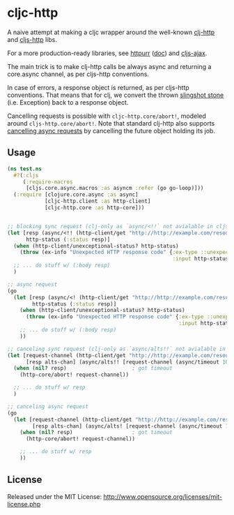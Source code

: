 # cljc-http

A naive attempt at making a cljc wrapper around the well-known [clj-http](https://github.com/dakrone/clj-http) and [cljs-http](https://github.com/r0man/cljs-http) libs.

For a more production-ready libraries, see [httpurr](https://github.com/funcool/httpurr) ([doc](https://funcool.github.io/httpurr/latest/)) and [cljs-ajax](https://github.com/JulianBirch/cljs-ajax).

The main trick is to make clj-http calls be always async and returning a core.async channel, as per cljs-http conventions.

In case of errors, a response object is returned, as per cljs-http conventions. That means that for clj, we convert the thrown [slingshot stone](https://github.com/scgilardi/slingshot) (i.e. Exception) back to a response object.

Cancelling requests is possible with `cljc-http.core/abort!`, modeled around `cljs-http.core/abort!`. Note that standard clj-http also supports [cancelling async requests](https://github.com/dakrone/clj-http#cancelling-requests) by cancelling the future object holding its job.



## Usage

```Clojure
(ns test.ns
  #?(:cljs
     (:require-macros
      [cljs.core.async.macros :as asyncm :refer (go go-loop)]))
  (:require [clojure.core.async :as async]
            [cljc-http.client :as http-client]
            [cljc-http.core :as http-core]))


;; blocking sync request (clj-only as `async/<!!` not avialable in cljs)
(let [resp (async/<!! (http-client/get "http://http://example.com/resource" {:accept :json}))
      http-status (:status resp)]
  (when (http-client/unexceptional-status? http-status)
    (throw (ex-info "Unexpected HTTP response code" {:ex-type ::unexpected-http-status,
                                                     :input http-status})))
  ;; ... do stuff w/ (:body resp)
  )

;; async request
(go
  (let [resp (async/<! (http-client/get "http://http://example.com/resource" {:accept :json}))
        http-status (:status resp)]
    (when (http-client/unexceptional-status? http-status)
      (throw (ex-info "Unexpected HTTP response code" {:ex-type ::unexpected-http-status,
                                                       :input http-status})))
    ;; ... do stuff w/ (:body resp)
    ))

;; canceling sync request (clj-only as `async/alts!!` not avialable in cljs)
(let [request-channel (http-client/get "http://http://example.com/resource" {:accept :json})
      [resp alts-chan] (async/alts!! [request-channel (async/timeout 1000)])]
  (when (nil? resp)                     ; got timeout
    (http-core/abort! request-channel))

  ;; ... do stuff w/ resp
  )

;; canceling async request
(go
  (let [request-channel (http-client/get "http://http://example.com/resource" {:accept :json})
        [resp alts-chan] (async/alts! [request-channel (async/timeout 1000)])]
    (when (nil? resp)                   ; got timeout
      (http-core/abort! request-channel))

    ;; ... do stuff w/ resp
    ))
```


## License

Released under the MIT License: http://www.opensource.org/licenses/mit-license.php
